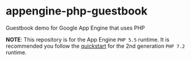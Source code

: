appengine-php-guestbook
================================

Guestbook demo for Google App Engine that uses PHP

**NOTE**: This repository is for the App Engine `PHP 5.5` runtime. It is
recommended you follow the [quickstart][php72-quickstart] for the 2nd generation
`PHP 7.2` runtime.

[php72-quickstart]: https://cloud.google.com/appengine/docs/standard/php7/quickstart
